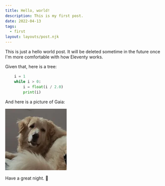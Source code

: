 ```yaml
---
title: Hello, world!
description: This is my first post.
date: 2022-04-13
tags:
  - first
layout: layouts/post.njk
---
```

This is just a hello world post. It will be deleted sometime in the future once I'm more comfortable with how Eleventy works.

Given that, here is a tree:

```python
	i = 1
	while i > 0:
		i = float(i / 2.0)
		print(i)
```

And here is a picture of Gaia:

![Gaia says hello.](/img/gaiasmall.webp)

Have a great night. 🌌